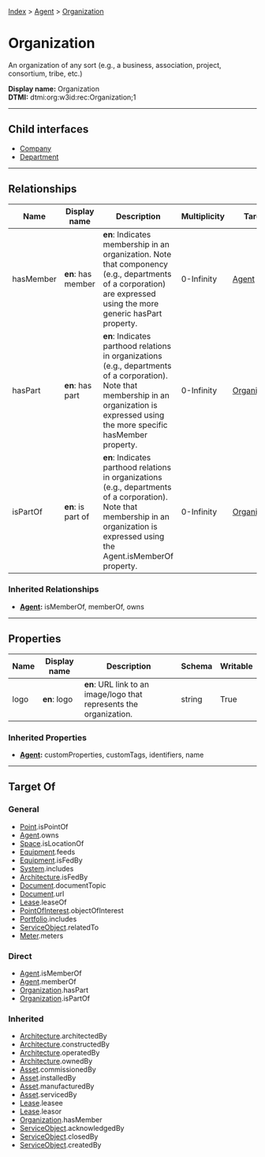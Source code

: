 [Index](../../index.md) > [Agent](../Agent.md) > [Organization](#)
# Organization

An organization of any sort (e.g., a business, association, project, consortium, tribe, etc.)


**Display name:** Organization<br />
**DTMI:** dtmi:org:w3id:rec:Organization;1

---

## Child interfaces
* [Company](Company.md)
* [Department](Department.md)

---

## Relationships

|Name|Display name|Description|Multiplicity|Target|Properties|Writable|
|-|-|-|-|-|-|-|
|hasMember|**en**: has member|**en**: Indicates membership in an organization. Note that componency (e.g., departments of a corporation) are expressed using the more generic hasPart property.|0-Infinity|[Agent](../Agent.md)||True|
|hasPart|**en**: has part|**en**: Indicates parthood relations in organizations (e.g., departments of a corporation). Note that membership in an organization is expressed using the more specific hasMember property.|0-Infinity|[Organization](#)||True|
|isPartOf|**en**: is part of|**en**: Indicates parthood relations in organizations (e.g., departments of a corporation). Note that membership in an organization is expressed using the Agent.isMemberOf property.|0-Infinity|[Organization](#)||True|
### Inherited Relationships
* **[Agent](../Agent.md):** isMemberOf, memberOf, owns

---

## Properties

|Name|Display name|Description|Schema|Writable|
|-|-|-|-|-|
|logo|**en**: logo|**en**: URL link to an image/logo that represents the organization.|string|True|
### Inherited Properties
* **[Agent](../Agent.md):** customProperties, customTags, identifiers, name

---

## Target Of
### General
* [Point](../../Point/Point.md).isPointOf
* [Agent](../Agent.md).owns
* [Space](../../Space/Space.md).isLocationOf
* [Equipment](../../Asset/Equipment/Equipment.md).feeds
* [Equipment](../../Asset/Equipment/Equipment.md).isFedBy
* [System](../../Collection/System/System.md).includes
* [Architecture](../../Space/Architecture/Architecture.md).isFedBy
* [Document](../../Information/Document/Document.md).documentTopic
* [Document](../../Information/Document/Document.md).url
* [Lease](../../Event/Lease.md).leaseOf
* [PointOfInterest](../../Information/PointOfInterest.md).objectOfInterest
* [Portfolio](../../Collection/Portfolio.md).includes
* [ServiceObject](../../Information/ServiceObject/ServiceObject.md).relatedTo
* [Meter](../../Asset/Equipment/Meter/Meter.md).meters
### Direct
* [Agent](../Agent.md).isMemberOf
* [Agent](../Agent.md).memberOf
* [Organization](#).hasPart
* [Organization](#).isPartOf
### Inherited
* [Architecture](../../Space/Architecture/Architecture.md).architectedBy
* [Architecture](../../Space/Architecture/Architecture.md).constructedBy
* [Architecture](../../Space/Architecture/Architecture.md).operatedBy
* [Architecture](../../Space/Architecture/Architecture.md).ownedBy
* [Asset](../../Asset/Asset.md).commissionedBy
* [Asset](../../Asset/Asset.md).installedBy
* [Asset](../../Asset/Asset.md).manufacturedBy
* [Asset](../../Asset/Asset.md).servicedBy
* [Lease](../../Event/Lease.md).leasee
* [Lease](../../Event/Lease.md).leasor
* [Organization](#).hasMember
* [ServiceObject](../../Information/ServiceObject/ServiceObject.md).acknowledgedBy
* [ServiceObject](../../Information/ServiceObject/ServiceObject.md).closedBy
* [ServiceObject](../../Information/ServiceObject/ServiceObject.md).createdBy
